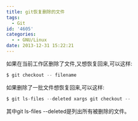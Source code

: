 ```yaml
---
title: git恢复删除的文件
tags:
  - Git
id: '4605'
categories:
  - - GNU/Linux
date: 2013-12-31 15:22:21
---
```



<!-- more -->
如果在当前工作区删除了文件,又想恢复回来,可以这样:
```js
$ git checkout -- filename
```
如果删除了一批文件想恢复回来,可以这样:
```js
$ git ls-files --deleted xargs git checkout --
```
其中git ls-files --deleted是列出所有被删除的文件。